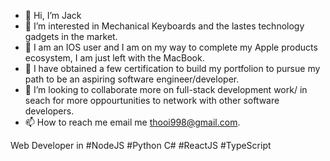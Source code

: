 - 👋 Hi, I’m Jack
- 👀 I’m interested in Mechanical Keyboards and the lastes technology gadgets in the market.
- 📱 I am an IOS user and I am on my way to complete my Apple products ecosystem, I am just left with the MacBook.
- 🌱 I have obtained a few certification to build my portfolion to pursue my path to be an aspiring software engineer/developer.
- 💞️ I’m looking to collaborate more on full-stack development work/ in seach for more oppourtunities to network with other software developers.
- 📫 How to reach me email me thooi998@gmail.com.

Web Developer in #NodeJS #Python C# #ReactJS #TypeScript 
<!---
Ravenslayer998/Ravenslayer998 is a ✨ special ✨ repository because its `README.md` (this file) appears on your GitHub profile.
You can click the Preview link to take a look at your changes.
--->
